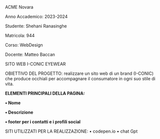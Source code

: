 ACME Novara

Anno Accademico: 2023-2024

Studente: Shehani Ranasinghe

Matricola: 944

Corso: WebDesign 

Docente: Matteo Baccan

SITO WEB I-CONIC EYEWEAR

OBIETTIVO DEL PROGETTO: realizzare un sito web di un brand (I-CONIC) che produce occhiali per accompagnare il consumatore in ogni suo stile di vita. 

**ELEMENTI PRINCIPALI DELLA PAGINA:**

**• Nome**

**• Descrizione**

**• footer per i contatti e i profili social**

SITI UTILIZZATI PER LA REALIZZAZIONE:
• codepen.io
• chat Gpt
